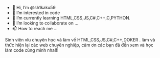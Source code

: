- 👋 Hi, I’m @sh1kaku59
- 👀 I’m interested in code 
- 🌱 I’m currently learning HTML,CSS,JS,C#,C++,C,PYTHON.
- 💞️ I’m looking to collaborate on ...
- 📫 How to reach me ...

<!---
sh1kaku59/sh1kaku59 is a ✨ special ✨ repository because its `README.md` (this file) appears on your GitHub profile.
You can click the Preview link to take a look at your changes.
--->
Sinh viên vlu chuyên học và làm về HTML,CSS,JS,C#,C++,DOKER .
làm và thức hiện lại các web chuyên nghiệp, cảm ơn các bạn đã đến xem và học làm code cùng mình nha!!!
